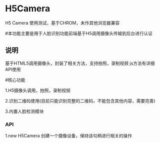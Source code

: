 # H5Camera
  H5 Camera 使用测试，基于CHROM，未作其他浏览器兼容

#本功能主要是用于人脸识别功能前端基于H5调用摄像头传输到后台进行认证

## 说明
基于HTML5调用摄像头，封装了相关方法，支持拍照，录制视频 js方法有详细API使用

#核心功能  

1.H5摄像头调用，拍照，录制视频  

2.识别二维码使用(目前只能识别完整的二维码，不能包含其他内容，需要完善)  

3.内置人脸检测模块  

### API
1.new H5Camera  创建一个摄像设备，保持该句柄进行相关的操作

